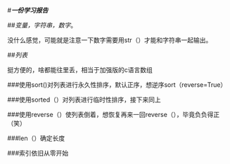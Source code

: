 #***一份学习报告***

##*变量，字符串，数字*。

没什么感觉，可能就是注意一下数字需要用str（）才能和字符串一起输出。

##*列表*

挺方便的，啥都能往里丢，相当于加强版的c语言数组

###使用sort()对列表进行永久性排序，默认正序，想逆序sort（reverse=True）

###使用sorted（）对列表进行临时性排序，接下来同上

###使用reverse（）使列表倒着，想恢复再来一回reverse（），毕竟负负得正（笑）

###len（）确定长度

###索引依旧从零开始



